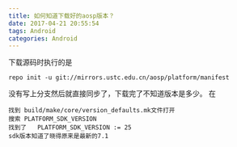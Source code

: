 ```yaml
---
title: 如何知道下载好的aosp版本？
date: 2017-04-21 20:55:54
tags: Android
categories: Android
---
```

下载源码时执行的是

```
repo init -u git://mirrors.ustc.edu.cn/aosp/platform/manifest

```

没有写上分支然后就直接同步了，下载完了不知道版本是多少。
在

```
找到 build/make/core/version_defaults.mk文件打开
搜索 PLATFORM_SDK_VERSION
找到了   PLATFORM_SDK_VERSION := 25
sdk版本知道了晓得原来是最新的7.1
```
